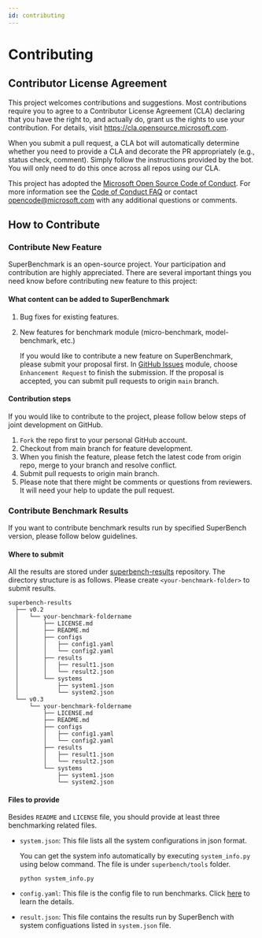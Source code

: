 ```yaml
---
id: contributing
---
```


# Contributing

## Contributor License Agreement

This project welcomes contributions and suggestions.  Most contributions require you to agree to a
Contributor License Agreement (CLA) declaring that you have the right to, and actually do, grant us
the rights to use your contribution. For details, visit https://cla.opensource.microsoft.com.

When you submit a pull request, a CLA bot will automatically determine whether you need to provide
a CLA and decorate the PR appropriately (e.g., status check, comment). Simply follow the instructions
provided by the bot. You will only need to do this once across all repos using our CLA.

This project has adopted the [Microsoft Open Source Code of Conduct](https://opensource.microsoft.com/codeofconduct/).
For more information see the [Code of Conduct FAQ](https://opensource.microsoft.com/codeofconduct/faq/) or
contact [opencode@microsoft.com](mailto:opencode@microsoft.com) with any additional questions or comments.

## How to Contribute

### Contribute New Feature

SuperBenchmark is an open-source project. Your participation and contribution are highly appreciated. There are several important things you need know before contributing new feature to this project:

#### What content can be added to SuperBenchmark

1. Bug fixes for existing features.
2. New features for benchmark module (micro-benchmark, model-benchmark, etc.)

   If you would like to contribute a new feature on SuperBenchmark, please submit your proposal first. In [GitHub Issues](https://github.com/microsoft/superbenchmark/issues) module, choose `Enhancement Request` to finish the submission. If the proposal is accepted, you can submit pull requests to origin `main` branch.

#### Contribution steps

If you would like to contribute to the project, please follow below steps of joint development on GitHub.

1. `Fork` the repo first to your personal GitHub account.
2. Checkout from main branch for feature development.
3. When you finish the feature, please fetch the latest code from origin repo, merge to your branch and resolve conflict.
4. Submit pull requests to origin main branch.
5. Please note that there might be comments or questions from reviewers. It will need your help to update the pull request.


### Contribute Benchmark Results

If you want to contribute benchmark results run by specified SuperBench version, please follow below guidelines.

#### Where to submit

All the results are stored under [superbench-results](https://github.com/microsoft/superbench-results) repository. The directory structure is as follows. Please create `<your-benchmark-folder>` to submit results.

```
superbench-results
  ├── v0.2
  │   └── your-benchmark-foldername
  │       ├── LICENSE.md
  │       ├── README.md
  │       ├── configs
  │       │   ├── config1.yaml
  │       │   └── config2.yaml
  │       ├── results
  │       │   ├── result1.json
  │       │   └── result2.json
  │       └── systems
  │           ├── system1.json
  │           └── system2.json
  └── v0.3
      └── your-benchmark-foldername
          ├── LICENSE.md
          ├── README.md
          ├── configs
          │   ├── config1.yaml
          │   └── config2.yaml
          ├── results
          │   ├── result1.json
          │   └── result2.json
          └── systems
              ├── system1.json
              └── system2.json
```

#### Files to provide

Besides `README` and `LICENSE` file, you should provide at least three benchmarking related files.
* `system.json`: This file lists all the system configurations in json format. 

  You can get the system info automatically by executing `system_info.py` using below command. The file is under `superbench/tools` folder.
  ```
  python system_info.py
  ```
* `config.yaml`: This file is the config file to run benchmarks. Click [here](../getting-started/configuration) to learn the details.
* `result.json`: This file contains the results run by SuperBench with system configuations listed in `system.json` file.